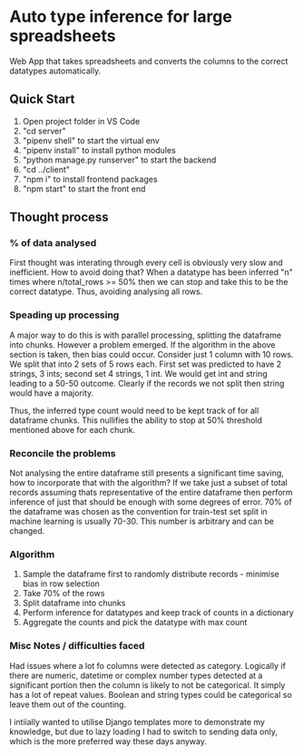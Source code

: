 # Auto type inference for large spreadsheets
 Web App that takes spreadsheets and converts the columns to the correct datatypes automatically.

 ## Quick Start
 1. Open project folder in VS Code
 2. "cd server"
 3. "pipenv shell" to start the virtual env
 4. "pipenv install" to install python modules
 5. "python manage.py runserver" to start the backend
 6. "cd ../client"
 7. "npm i" to install frontend packages
 8. "npm start" to start the front end

 ## Thought process
 ### % of data analysed
 First thought was interating through every cell is obviously very slow and inefficient. How to avoid doing that? When a datatype has been inferred "n" times where n/total_rows >= 50% then we can stop and take this to be the correct datatype. Thus, avoiding analysing all rows.

 ### Speading up processing
 A major way to do this is with parallel processing, splitting the dataframe into chunks. However a problem emerged. If the algorithm in the above section is taken, then bias could occur. Consider just 1 column with 10 rows. We split that into 2 sets of 5 rows each. First set was predicted to have 2 strings, 3 ints; second set 4 strings, 1 int. We would get int and string leading to a 50-50 outcome. Clearly if the records we not split then string would have a majority.

 Thus, the inferred type count would need to be kept track of for all dataframe chunks. This nullifies the ability to stop at 50% threshold mentioned above for each chunk.

 ### Reconcile the problems
 Not analysing the entire dataframe still presents a significant time saving, how to incorporate that with the algorithm? If we take just a subset of total records assuming thats representative of the entire dataframe then perform inference of just that should be enough with some degrees of error. 70% of the dataframe was chosen as the convention for train-test set split in machine learning is usually 70-30. This number is arbitrary and can be changed.

 ### Algorithm
 1. Sample the dataframe first to randomly distribute records - minimise bias in row selection
 2. Take 70% of the rows
 3. Split dataframe into chunks 
 4. Perform inference for datatypes and keep track of counts in a dictionary
 5. Aggregate the counts and pick the datatype with max count

 ### Misc Notes / difficulties faced
 Had issues where a lot fo columns were detected as category. Logically if there are numeric, datetime or complex number types detected at a significant portion then the column is likely to not be categorical. It simply has a lot of repeat values. Boolean and string types could be categorical so leave them out of the counting.

 I intiially wanted to utilise Django templates more to demonstrate my knowledge, but due to lazy loading I had to switch to sending data only, which is the more preferred way these days anyway.